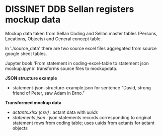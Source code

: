 # DISSINET DDB Sellan registers mockup data
Mockup data taken from Sellan Coding and Sellan master tables (Persons, Locations, Objects) and General concept table.

In './source_data' there are two source excel files aggregated from source google sheet tables.

Jupyter book 'From statement in coding-excel-table  to statement json mockup.ipynb' transforms source files to mockupdata.

__JSON structure example__
* statement-json-structure-example.json  for sentence "David, strong friend of Peter, saw Adam in Brno."

__Transformed mockup data__
* *actants.xlsx  (csv)*  :  actant data with *uuids*
* *statements.json* : json statements records corresponding to original statement rows from coding table; uses uuids from actants for actant objects 
   
  


